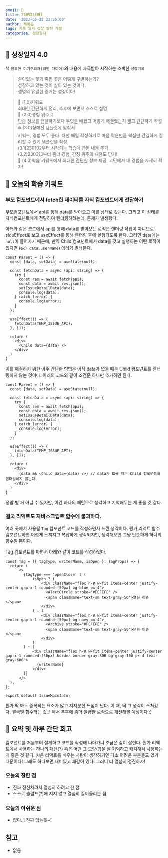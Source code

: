 ```yaml
---
emoji: 🌱
title: 230523(화)
date: '2023-05-23 23:55:00'
author: 제이든
tags: 기록 일지 성장 발전 개발
categories: 성장일지
---
```


## 🎄 성장일지 4.0

책 `행복한 이기주의자(웨인 다이어)`의 내용에 자극받아 시작하는 소박한 `성장기록`

> 살아있는 꽃과 죽은 꽃은 어떻게 구별하는가?<br/>
> 성장하고 있는 것이 살아 있는 것이다.<br/>
> 생명의 유일한 증거는 성장이다!

> 🌳 (1.0)키워드<br/>
> 최대한 간단하게 정리, 추후에 보면서 스스로 설명<br/>
> 🍉 (2.0)경험 위주로<br/>
> 단순 정보를 전달하기보다 무엇을 배웠고 어떻게 해결했는지 짧고 간단하게 작성<br/>
> ❄️ (3.0)정해진 템플릿에 맞춰서<br/>
> 키워드, 경험 모두 좋다. 다만 매일 작성하기로 마음 먹은만큼 핵심만 간결하게 정리할 수 있게 템플릿을 작성<br/>
> (3.1)230102부터 시작되는 학습에 관한 내용 추가<br/>
> (3.2)230313부터 좀더 경험, 감정 위주의 내용도 담기!<br/>
> 🌾 (4.0)학습 키워드에서 최대한 간단한 정보 제공, 고민에서 내 경험을 자세히 적자!<br/>

## 🔑 오늘의 학습 키워드

### 부모 컴포넌트에서 fetch한 데이터를 자식 컴포넌트에게 전달하기

부모컴포넌트에서 api를 통해 data를 받아오고 이를 상태로 갖는다. 그리고 이 상태를 자식컴포넌트에게 전달하여 렌더링하려는데, 문제가 발생했다.

아래와 같은 코드에서 api를 통해 data를 받아오는 로직은 렌더링 작업이 아니므로 sideEffect로 보고 useEffect를 통해 렌더링 후에 실행되도록 한다.
그러면 data에는 `null`이 들어가기 때문에, 만약 Child 컴포넌트에서 data를 갖고 실행하는 어떤 로직이 있다면 (`ex) data.userName`) 에러가 발생한다.

```tsx
const Parent = () => {
  const [data, setData] = useState(null);

  const fetchData = async (api: string) => {
    try {
      const res = await fetch(api);
      const data = await res.json();
      setIssueDetailData(data);
      console.log(data);
    } catch (error) {
      console.log(error);
    }
  };

  useEffect(() => {
    fetchData(TEMP_ISSUE_API);
  }, []);
  
  return (
    <div>
      <Child data={data} />
    </div>
  )
}
```

이를 해결하기 위한 아주 간단한 방법은 아직 data가 없을 때는 Child 컴포넌트를 렌더링하지 않는 것이다. 아래의 코드와 같이 조건문 하나만 추가하면 된다.

```tsx
const Parent = () => {
  const [data, setData] = useState(null);

  const fetchData = async (api: string) => {
    try {
      const res = await fetch(api);
      const data = await res.json();
      setIssueDetailData(data);
      console.log(data);
    } catch (error) {
      console.log(error);
    }
  };

  useEffect(() => {
    fetchData(TEMP_ISSUE_API);
  }, []);
  
  return (
    <div>
      {data && <Child data={data} />} // data가 없을 때는 Child 컴포넌트를 렌더링하지 않는다.
    </div>
  )
}
```

정말 별 거 아닐 수 있지만, 이건 하나의 패턴으로 생각하고 기억해두는 게 좋을 것 같다.

### 결국 리액트도 자바스크립트 함수에 불과하다.

여러 곳에서 사용될 `Tag` 컴포넌트 코드를 작성하면서 느낀 생각이다. 뭔가 리액트 함수 컴포넌트하면 어렵게 느껴지고 복잡하게 생각되지만, 생각해보면 그냥 단순하게
하나의 함수일 뿐이다.

Tag 컴포넌트를 짜면서 아래와 같이 코드를 작성하였다.

```tsx
const Tag = ({ tagType, writerName, isOpen }: TagProps) => {
  return (
      <>
        {tagType === 'openClose' ? (
            isOpen ? (
                <div className="flex h-8 w-fit items-center justify-center gap-x-1 rounded-[50px] bg-blue px-4">
                  <AlertCircle stroke="#FEFEFE" />
                  <span className="text-sm text-gray-50">열린 이슈</span>
                </div>
            ) : (
                <div className="flex h-8 w-fit items-center justify-center gap-x-1 rounded-[50px] bg-navy px-4">
                  <Archive stroke="#FEFEFE" />
                  <span className="text-sm text-gray-50">닫힌 이슈</span>
                </div>
            )
        ) : (
            <div className="flex h-8 w-fit items-center justify-center gap-x-1 rounded-[50px] border border-gray-300 bg-gray-100 px-4 text-gray-600">
              {writerName}
            </div>
        )}
      </>
  );
};

export default IssueMainInfo;
```

뭔가 딱 봐도 중복되는 요소가 많고 지저분한 느낌이 난다. 이 때, 딱 그 생각이 스쳐갔다. 결국엔 함수라는 것..!
해서 추후에 좀더 깔끔한 로직으로 개선해볼 예정이다 :) 

## 📝 요약 및 하루 간단 회고

컴포넌트를 처음부터 설계하고 코드를 작성해 나아가니 조금은 감이 잡힌다. 뭔가 리액트에서 사용하는 하나의 패턴(?) 혹은 어떤 그 모양(?)을 잘 기억하고 캐치해서 사용하는 게 좋은 것 같다.
처음 리액트를 배우는 사람이 생각하기엔 다소 어려운 부분들도 있기 때문이다! 그래도 하나보면 재미있고 쾌감이 있다! 그러니 더 열심히 정진하자!

### 오늘의 잘한 점

- 진짜 정신차려서 열심히 하려고 한 점
- 스스로 슬럼프(?)에 지지 않고 열심히 끌어올리는 점

### 오늘의 아쉬운 점

- 없다..! 진짜 없는듯~!

## 참고

- 없음

```toc

```
